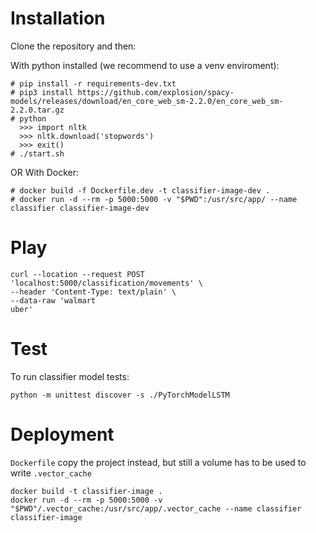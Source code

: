 # Installation

Clone the repository and then:

With python installed (we recommend to use a venv enviroment):
```
# pip install -r requirements-dev.txt
# pip3 install https://github.com/explosion/spacy-models/releases/download/en_core_web_sm-2.2.0/en_core_web_sm-2.2.0.tar.gz
# python  
  >>> import nltk
  >>> nltk.download('stopwords')
  >>> exit()
# ./start.sh 
```

OR With Docker:
```
# docker build -f Dockerfile.dev -t classifier-image-dev .
# docker run -d --rm -p 5000:5000 -v "$PWD":/usr/src/app/ --name classifier classifier-image-dev
```

# Play
```
curl --location --request POST 'localhost:5000/classification/movements' \
--header 'Content-Type: text/plain' \
--data-raw 'walmart
uber'
```

# Test

To run classifier model tests:
```
python -m unittest discover -s ./PyTorchModelLSTM
```

# Deployment

`Dockerfile` copy the project instead, but still a volume has to be used to write `.vector_cache`
```
docker build -t classifier-image .
docker run -d --rm -p 5000:5000 -v "$PWD"/.vector_cache:/usr/src/app/.vector_cache --name classifier classifier-image
```

